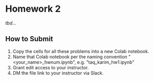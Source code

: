 <!---
{"next":"Homework/hwk3.md","title":"Homework 2"}
-->


# Homework 2

*tbd...*

## How to Submit

1. Copy the cells for all these problems into a new Colab notebook.
2. Name that Colab notebook per the naming convention "<your_name>_hwnum.ipynb", e.g. "taq_karim_hw1.ipynb"
3. Grant edit access to your instructor.
4. DM the file link to your instructor via Slack.